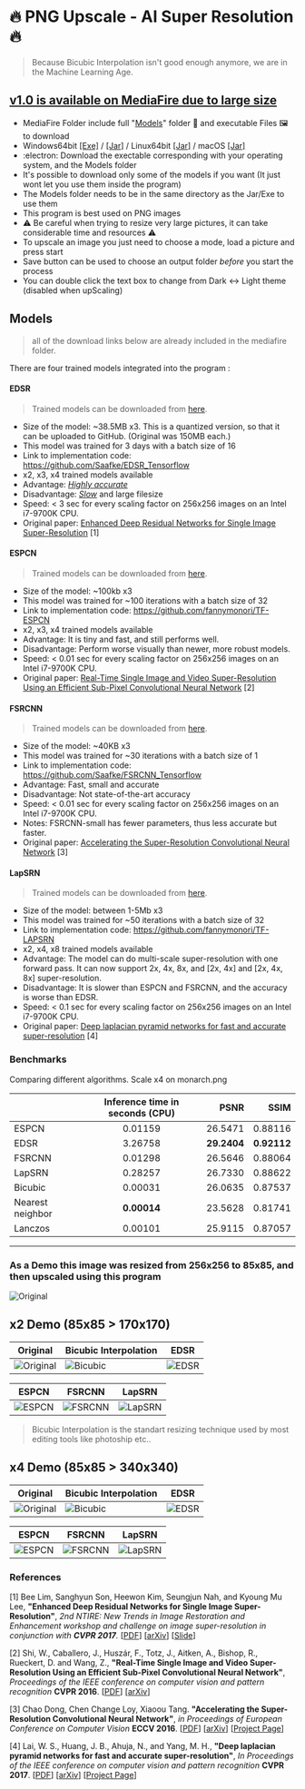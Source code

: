 # :fire: PNG Upscale -  AI Super Resolution :fire:
> Because Bicubic Interpolation isn't good enough anymore, we are in the Machine Learning Age.
 
 ## [v1.0 is available on MediaFire due to large size](https://app.mediafire.com/nz88rdbl8u041) 
* MediaFire Folder include full "[Models](http://www.mediafire.com/folder/05txvvxyww7ek/Models)" folder 📁 and executable Files 🖼️ to download
* Windows64bit [[Exe]](http://www.mediafire.com/file/1zimjhmqm6bbslp/png-upscale-1.0_Windows64bit.exe/file) / [[Jar]](http://www.mediafire.com/file/8aacwpegzjlrhv0/png-upscale-1.0_Windows64bit.jar/file) / Linux64bit [[Jar]](http://www.mediafire.com/file/07e2dma5xpd2wro/png-upscale-1.0_LINUX_64bit.jar/file) / macOS [[Jar]](http://www.mediafire.com/file/ubeqpou9lhkviov/png-upscale-1.0_macOS_64bit.jar/file)
* :electron:	Download the exectable corresponding with your operating system, and the Models folder
* It's possible to download only some of the models if you want (It just wont let you use them inside the program)
* The Models folder needs to be in the same directory as the Jar/Exe to use them
* This program is best used on PNG images
* ⚠️ Be careful when trying to resize very large pictures, it can take considerable time and resources ⚠️
* To upscale an image you just need to choose a mode, load a picture and press start
* Save button can be used to choose an output folder *before* you start the process
* You can double click the text box to change from Dark <-> Light theme (disabled when upScaling)



## Models

> all of the download links below are already included in the mediafire folder.

There are four trained models integrated into the program :

#### EDSR

> Trained models can be downloaded from [here](https://github.com/Saafke/EDSR_Tensorflow/tree/master/models).

- Size of the model: ~38.5MB x3. This is a quantized version, so that it can be uploaded to GitHub. (Original was 150MB each.)
- This model was trained for 3 days with a batch size of 16
- Link to implementation code: https://github.com/Saafke/EDSR_Tensorflow
- x2, x3, x4 trained models available
- Advantage: <ins>*Highly accurate*</ins>
- Disadvantage: <ins>*Slow*</ins> and large filesize
- Speed: < 3 sec for every scaling factor on 256x256 images on an Intel i7-9700K CPU.
- Original paper: [Enhanced Deep Residual Networks for Single Image Super-Resolution](https://arxiv.org/pdf/1707.02921.pdf) [1]

#### ESPCN

> Trained models can be downloaded from [here](https://github.com/fannymonori/TF-ESPCN/tree/master/export).

- Size of the model: ~100kb x3
- This model was trained for ~100 iterations with a batch size of 32
- Link to implementation code: https://github.com/fannymonori/TF-ESPCN
- x2, x3, x4 trained models available
- Advantage: It is tiny and fast, and still performs well.
- Disadvantage: Perform worse visually than newer, more robust models.
- Speed: < 0.01 sec for every scaling factor on 256x256 images on an Intel i7-9700K CPU.
- Original paper: [Real-Time Single Image and Video Super-Resolution Using an Efficient Sub-Pixel Convolutional Neural Network](https://arxiv.org/pdf/1707.02921.pdf) [2]

#### FSRCNN

> Trained models can be downloaded from [here](https://github.com/Saafke/FSRCNN_Tensorflow/tree/master/models).

- Size of the model: ~40KB x3
- This model was trained for ~30 iterations with a batch size of 1
- Link to implementation code: https://github.com/Saafke/FSRCNN_Tensorflow
- Advantage: Fast, small and accurate
- Disadvantage: Not state-of-the-art accuracy
- Speed: < 0.01 sec for every scaling factor on 256x256 images on an Intel i7-9700K CPU.
- Notes: FSRCNN-small has fewer parameters, thus less accurate but faster.
- Original paper: [Accelerating the Super-Resolution Convolutional Neural Network](http://mmlab.ie.cuhk.edu.hk/projects/FSRCNN.html) [3]

#### LapSRN

> Trained models can be downloaded from [here](https://github.com/fannymonori/TF-LapSRN/tree/master/export).

- Size of the model: between 1-5Mb x3
- This model was trained for ~50 iterations with a batch size of 32
- Link to implementation code: https://github.com/fannymonori/TF-LAPSRN
- x2, x4, x8 trained models available
- Advantage: The model can do multi-scale super-resolution with one forward pass. It can now support 2x, 4x, 8x, and [2x, 4x] and [2x, 4x, 8x] super-resolution.
- Disadvantage: It is slower than ESPCN and FSRCNN, and the accuracy is worse than EDSR.
- Speed: < 0.1 sec for every scaling factor on 256x256 images on an Intel i7-9700K CPU.
- Original paper: [Deep laplacian pyramid networks for fast and accurate super-resolution](https://arxiv.org/pdf/1707.02921.pdf) [4]

### Benchmarks

Comparing different algorithms. Scale x4 on monarch.png

|               | Inference time in seconds (CPU)| PSNR | SSIM |
| ------------- |:-------------------:| ---------:|--------:|
| ESPCN            |0.01159   | 26.5471 | 0.88116 |
| EDSR             |3.26758     |**29.2404**  |**0.92112**  |
| FSRCNN           | 0.01298   | 26.5646 | 0.88064 |
| LapSRN           |0.28257    |26.7330   |0.88622  |
| Bicubic          |0.00031 |26.0635  |0.87537  |
| Nearest neighbor |**0.00014** |23.5628  |0.81741  |
| Lanczos          |0.00101  |25.9115  |0.87057  |

 ---
 
### As a Demo this image was resized from 256x256 to 85x85, and then upscaled using this program

![Original](https://github.com/Araxeus/PNG-Upscale/blob/main/test/original.png)


## x2 Demo (85x85 > 170x170)

|      Original             |  Bicubic Interpolation    |        EDSR               |
| ------------------------- |------------------------- |------------------------- |
![Original](https://github.com/Araxeus/PNG-Upscale/blob/main/test/x2/original.png)   |  ![Bicubic](https://github.com/Araxeus/PNG-Upscale/blob/main/test/x2/input(BicubicX2).png) |  ![EDSR](https://github.com/Araxeus/PNG-Upscale/blob/main/test/x2/input(EDSRx2).png) |

|         ESPCN             |       FSRCNN              |        LapSRN             |
| ------------------------- | ------------------------- | ------------------------- |
![ESPCN](https://github.com/Araxeus/PNG-Upscale/blob/main/test/x2/input(ESPCNx2).png) | ![FSRCNN](https://github.com/Araxeus/PNG-Upscale/blob/main/test/x2/input(FSRCNNx2).png) |  ![LapSRN](https://github.com/Araxeus/PNG-Upscale/blob/main/test/x2/input(LapSRNx2).png) |

> Bicubic Interpolation is the standart resizing technique used by most editing tools like photoship etc..


## x4 Demo (85x85 > 340x340)

|      Original             |  Bicubic Interpolation    |        EDSR               |
| ------------------------- | ------------------------- | ------------------------- |
![Original](https://github.com/Araxeus/PNG-Upscale/blob/main/test/x4/original.png)   |  ![Bicubic](https://github.com/Araxeus/PNG-Upscale/blob/main/test/x4/input(BicubicX4).png)|  ![EDSR](https://github.com/Araxeus/PNG-Upscale/blob/main/test/x4/input(EDSRx4).png)|

 
|        ESPCN             |       FSRCNN              |        LapSRN             |
| ------------------------- | ------------------------- | ------------------------- |
![ESPCN](https://github.com/Araxeus/PNG-Upscale/blob/main/test/x4/input(ESPCNx4).png)   |  ![FSRCNN](https://github.com/Araxeus/PNG-Upscale/blob/main/test/x4/input(FSRCNNx4).png)|  ![LapSRN](https://github.com/Araxeus/PNG-Upscale/blob/main/test/x4/input(LapSRNx4).png)|

### References
[1] Bee Lim, Sanghyun Son, Heewon Kim, Seungjun Nah, and Kyoung Mu Lee, **"Enhanced Deep Residual Networks for Single Image Super-Resolution"**, <i> 2nd NTIRE: New Trends in Image Restoration and Enhancement workshop and challenge on image super-resolution in conjunction with **CVPR 2017**. </i> [[PDF](http://openaccess.thecvf.com/content_cvpr_2017_workshops/w12/papers/Lim_Enhanced_Deep_Residual_CVPR_2017_paper.pdf)] [[arXiv](https://arxiv.org/abs/1707.02921)] [[Slide](https://cv.snu.ac.kr/research/EDSR/Presentation_v3(release).pptx)]

[2] Shi, W., Caballero, J., Huszár, F., Totz, J., Aitken, A., Bishop, R., Rueckert, D. and Wang, Z., **"Real-Time Single Image and Video Super-Resolution Using an Efficient Sub-Pixel Convolutional Neural Network"**, <i>Proceedings of the IEEE conference on computer vision and pattern recognition</i> **CVPR 2016**. [[PDF](http://openaccess.thecvf.com/content_cvpr_2016/papers/Shi_Real-Time_Single_Image_CVPR_2016_paper.pdf)] [[arXiv](https://arxiv.org/abs/1609.05158)]

[3] Chao Dong, Chen Change Loy, Xiaoou Tang. **"Accelerating the Super-Resolution Convolutional Neural Network"**, <i> in Proceedings of European Conference on Computer Vision </i>**ECCV 2016**. [[PDF](http://personal.ie.cuhk.edu.hk/~ccloy/files/eccv_2016_accelerating.pdf)]
[[arXiv](https://arxiv.org/abs/1608.00367)] [[Project Page](http://mmlab.ie.cuhk.edu.hk/projects/FSRCNN.html)]

[4] Lai, W. S., Huang, J. B., Ahuja, N., and Yang, M. H., **"Deep laplacian pyramid networks for fast and accurate super-resolution"**, <i> In Proceedings of the IEEE conference on computer vision and pattern recognition </i>**CVPR 2017**. [[PDF](http://openaccess.thecvf.com/content_cvpr_2017/papers/Lai_Deep_Laplacian_Pyramid_CVPR_2017_paper.pdf)] [[arXiv](https://arxiv.org/abs/1710.01992)] [[Project Page](http://vllab.ucmerced.edu/wlai24/LapSRN/)]

